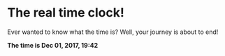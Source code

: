 # The real time clock!

Ever wanted to know what the time is? Well, your journey is about to end!

**The time is Dec 01, 2017, 19:42**
